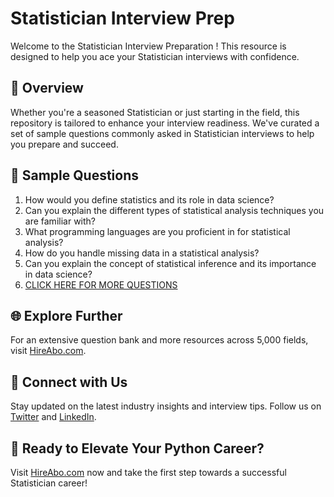 # Statistician Interview Prep

Welcome to the Statistician Interview Preparation ! This resource is designed to help you ace your Statistician interviews with confidence.

## 🚀 Overview

Whether you're a seasoned Statistician or just starting in the field, this repository is tailored to enhance your interview readiness. We've curated a set of sample questions commonly asked in Statistician interviews to help you prepare and succeed.

## 📝 Sample Questions

1. How would you define statistics and its role in data science?
2. Can you explain the different types of statistical analysis techniques you are familiar with?
3. What programming languages are you proficient in for statistical analysis?
4. How do you handle missing data in a statistical analysis?
5. Can you explain the concept of statistical inference and its importance in data science?
6. [CLICK HERE FOR MORE QUESTIONS](https://hireabo.com/job/0_3_11/Statistician)

## 🌐 Explore Further

For an extensive question bank and more resources across 5,000 fields, visit [HireAbo.com](https://www.hireabo.com).

## 📱 Connect with Us

Stay updated on the latest industry insights and interview tips. Follow us on [Twitter](https://twitter.com/hireabo) and [LinkedIn](https://www.linkedin.com/in/hire-abo-3609972a8/).

## 🚀 Ready to Elevate Your Python Career?

Visit [HireAbo.com](https://www.hireabo.com) now and take the first step towards a successful Statistician career!